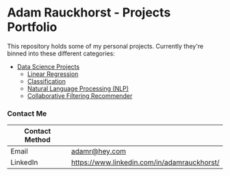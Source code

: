 # Adam Rauckhorst - Projects Portfolio

This repository holds some of my personal projects. Currently they're binned into these different categories:

- [Data Science Projects](https://github.com/ARauckhorst/Personal_Projects/tree/master/Data%20Science%20Projects)
    - [Linear Regression](https://github.com/ARauckhorst/Personal_Projects/tree/master/Data%20Science%20Projects/Money(golf)ball%20-%20Linear%20Regression)
    - [Classification](https://github.com/ARauckhorst/Personal_Projects/tree/master/Data%20Science%20Projects/Predicting%20SBA%20Loan%20Defaults)
    - [Natural Language Processing (NLP)](https://github.com/ARauckhorst/Personal_Projects/tree/master/Data%20Science%20Projects/Topic%20Modeling%20The%20Tim%20Ferriss%20Show)
    - [Collaborative Filtering Recommender](https://github.com/ARauckhorst/Personal_Projects/tree/master/Data%20Science%20Projects/Twitch%20Channel%20Collaborative%20Filtering%20Recommender)
    

### Contact Me

| Contact Method |  |
| --- | --- |
| Email | adamr@hey.com |
| LinkedIn | https://www.linkedin.com/in/adamrauckhorst/ |
